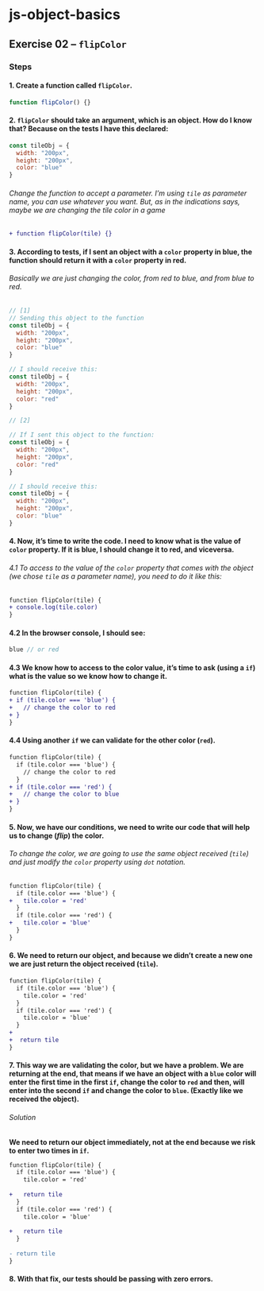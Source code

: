 # js-object-basics

## Exercise 02 – `flipColor`

### Steps

#### 1. Create a function called `flipColor`.

```js
function flipColor() {}
```

#### 2. `flipColor` should take an argument, which is an object. How do I know that? Because on the tests I have this declared:

```js
const tileObj = {
  width: "200px",
  height: "200px",
  color: "blue"
}
```

###### Change the function to accept a parameter. I’m using `tile` as parameter name, you can use whatever you want. But, as in the indications says, _maybe we are changing the tile color in a game_
```diff
+ function flipColor(tile) {}
```

#### 3. According to tests, if I sent an object with a `color` property in blue, the function should return it with a `color` property in red.

###### Basically we are just changing the color, from red to blue, and from blue to red.

```js
// [1]
// Sending this object to the function
const tileObj = {
  width: "200px",
  height: "200px",
  color: "blue"
}

// I should receive this:
const tileObj = {
  width: "200px",
  height: "200px",
  color: "red"
}

// [2]

// If I sent this object to the function:
const tileObj = {
  width: "200px",
  height: "200px",
  color: "red"
}

// I should receive this:
const tileObj = {
  width: "200px",
  height: "200px",
  color: "blue"
}
```

#### 4. Now, it’s time to write the code. I need to know what is the value of `color` property. If it is blue, I should change it to red, and viceversa.


###### 4.1 To access to the value of the `color` property that comes with the object (we chose `tile` as a parameter name), you need to do it like this:

```diff
function flipColor(tile) {
+ console.log(tile.color)
}
```

#### 4.2 In the browser console, I should see:
```js
blue // or red
```

#### 4.3 We know how to access to the color value, it’s time to ask (using a `if`) what is the value so we know how to change it.
```diff
function flipColor(tile) {
+ if (tile.color === 'blue') {
+   // change the color to red
+ }
}
```

#### 4.4 Using another `if` we can validate for the other color (`red`).
```diff
function flipColor(tile) {
  if (tile.color === 'blue') {
    // change the color to red
  }
+ if (tile.color === 'red') {
+   // change the color to blue
+ }
}
```

#### 5. Now, we have our conditions, we need to write our code that will help us to change (_flip_) the color.

###### To change the color, we are going to use the same object received (`tile`) and just modify the `color` property using `dot` notation.

```diff
function flipColor(tile) {
  if (tile.color === 'blue') {
+   tile.color = 'red'
  }
  if (tile.color === 'red') {
+   tile.color = 'blue'
  }
}
```

#### 6. We need to return our object, and because we didn’t create a new one we are just return the object received (`tile`).
```diff
function flipColor(tile) {
  if (tile.color === 'blue') {
    tile.color = 'red'
  }
  if (tile.color === 'red') {
    tile.color = 'blue'
  }
+  
+  return tile
}
```

#### 7. This way we are validating the color, but we have a problem. We are returning at the end, that means if we have an object with a `blue` color will enter the first time in the first `if`, change the color to `red` and then, will enter into the second `if` and change the color to `blue`. (Exactly like we received the object).

###### Solution

**We need to return our object immediately, not at the end because we risk to enter two times in `if`.**
```diff
function flipColor(tile) {
  if (tile.color === 'blue') {
    tile.color = 'red'
    
+   return tile
  }
  if (tile.color === 'red') {
    tile.color = 'blue'
    
+   return tile
  }
  
- return tile
}
```

#### 8. With that fix, our tests should be passing with zero errors.

